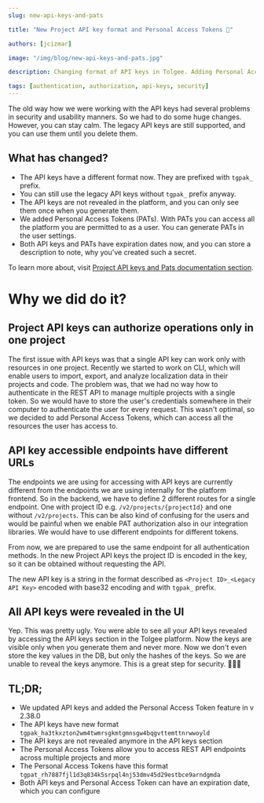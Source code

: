 ```yaml
---
slug: new-api-keys-and-pats

title: "New Project API key format and Personal Access Tokens 🔑"

authors: [jcizmar]

image: "/img/blog/new-api-keys-and-pats.jpg"

description: Changing format of API keys in Tolgee. Adding Personal Access Tokens (PATs) which can access all the resources the user has access to.

tags: [authentication, authorization, api-keys, security]
---
```


The old way how we were working with the API keys had several problems in security and usability manners. So we had to
do some huge changes. However, you can stay calm. The legacy API keys are still supported, and you can use them until
you delete them.

<!--truncate-->

## What has changed?

- The API keys have a different format now. They are prefixed with `tgpak_` prefix.
- You can still use the legacy API keys without `tgpak_` prefix anyway.
- The API keys are not revealed in the platform, and you can only see them once when you generate them.
- We added Personal Access Tokens (PATs). With PATs you can access all the platform you are permitted to as a user.
  You can generate PATs in the user settings.
- Both API keys and PATs have expiration dates now, and you can store a description to note, why you've created such
  a secret.

To learn more about,
visit [Project API keys and Pats documentation section](/docs/platform/api-keys-and-pat-tokens).

# Why we did do it?

## Project API keys can authorize operations only in one project

The first issue with API keys was that a single API key can work only with resources in one project. Recently we started
to work on CLI, which will enable users to import, export, and analyze localization data in their projects and code. The
problem was, that we had no way how to authenticate in the REST API to manage multiple projects with a single token. So we
would have to store the user's credentials somewhere in their computer to authenticate the user for every request. This
wasn't optimal, so we decided to add Personal Access Tokens, which can access all the resources the user has access to.

## API key accessible endpoints have different URLs

The endpoints we are using for accessing with API keys are currently different from the endpoints we are using internally
for the platform frontend. So in the backend, we have to define 2 different routes for a single endpoint. One with
project ID e.g. `/v2/projects/{projectId}` and one without `/v2/projects`. This can be also kind of confusing for the
users and would be painful when we enable PAT authorization also in our integration libraries. We would have to use
different endpoints for different tokens.

From now, we are prepared to use the same endpoint for all authentication methods. In the new Project API keys the project
ID is encoded in the key, so it can be obtained without requesting the API.

The new API key is a string in the format described as `<Project ID>_<Legacy API Key>` encoded with base32 encoding and
with `tgpak_` prefix.

## All API keys were revealed in the UI

Yep. This was pretty ugly. You were able to see all your API keys revealed by accessing the API keys section in the
Tolgee platform. Now the keys are visible only when you generate them and never more. Now we don't even store the
key values in the DB, but only the hashes of the keys. So we are unable to reveal the keys anymore. This is a great step
for security. 🎉🎉🎉

## TL;DR;

- We updated API keys and added the Personal Access Token feature in v 2.38.0
- The API keys have new format `tgpak_ha3tkxzton2wm4twmrsgkmtgmnsgw4bqgvttemttnrwwoyld`
- The API keys are not revealed anymore in the API keys section
- The Personal Access Tokens allow you to access REST API endpoints across multiple projects and more
- The Personal Access Tokens have this format `tgpat_rh7887fjl1d3q834k5srpql4nj53dmv45d29estbce9arndgmda`
- Both API keys and Personal Access Token can have an expiration date, which you can configure

